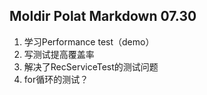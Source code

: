 ## Moldir Polat Markdown 07.30

1. 学习Performance test（demo）
2. 写测试提高覆盖率
3. 解决了RecServiceTest的测试问题
4. for循环的测试？